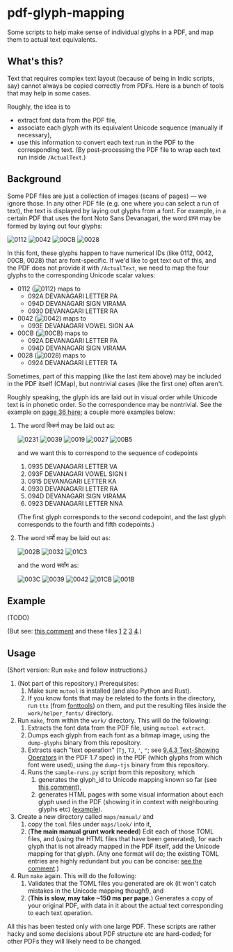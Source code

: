 # pdf-glyph-mapping
Some scripts to help make sense of individual glyphs in a PDF, and map them to actual text equivalents.

## What's this?

Text that requires complex text layout (because of being in Indic scripts, say) cannot always be copied correctly from PDFs. Here is a bunch of tools that may help in some cases.

Roughly, the idea is to
- extract font data from the PDF file, 
- associate each glyph with its equivalent Unicode sequence (manually if necessary),
- use this information to convert each text run in the PDF to the corresponding text. (By post-processing the PDF file to wrap each text run inside  `/ActualText`.)

## Background

Some PDF files are just a collection of images (scans of pages) — we ignore those. In any other PDF file (e.g. one where you can select a run of text), the text is displayed by laying out glyphs from a font. For example, in a certain PDF that uses the font Noto Sans Devanagari, the word प्राप्त may be formed by laying out four glyphs:

![0112](https://shreevatsa.github.io/pdf-glyph-mapping/work/glyphs/font-40532.ttf/glyph-0112.png)
![0042](https://shreevatsa.github.io/pdf-glyph-mapping/work/glyphs/font-40532.ttf/glyph-0042.png)
![00CB](https://shreevatsa.github.io/pdf-glyph-mapping/work/glyphs/font-40532.ttf/glyph-00CB.png)
![0028](https://shreevatsa.github.io/pdf-glyph-mapping/work/glyphs/font-40532.ttf/glyph-0028.png)

In this font, these glyphs happen to have numerical IDs (like 0112, 0042, 00CB, 0028) that are font-specific. If we'd like to get text out of this, and the PDF does not provide it with `/ActualText`, we need to map the four glyphs to the corresponding Unicode scalar values:

- 0112 (![0112](https://shreevatsa.github.io/pdf-glyph-mapping/work/glyphs/font-40532.ttf/glyph-0112.png)) maps to 
  - 092A DEVANAGARI LETTER PA
  - 094D DEVANAGARI SIGN VIRAMA
  - 0930 DEVANAGARI LETTER RA
- 0042 (![0042](https://shreevatsa.github.io/pdf-glyph-mapping/work/glyphs/font-40532.ttf/glyph-0042.png)) maps to
  - 093E DEVANAGARI VOWEL SIGN AA
- 00CB (![00CB](https://shreevatsa.github.io/pdf-glyph-mapping/work/glyphs/font-40532.ttf/glyph-00CB.png)) maps to 
  - 092A DEVANAGARI LETTER PA
  - 094D DEVANAGARI SIGN VIRAMA
- 0028 (![0028](https://shreevatsa.github.io/pdf-glyph-mapping/work/glyphs/font-40532.ttf/glyph-0028.png)) maps to
  - 0924 DEVANAGARI LETTER TA

Sometimes, part of this mapping (like the last item above) may be included in the PDF itself (CMap), but nontrivial cases (like the first one) often aren't.

Roughly speaking, the glyph ids are laid out in visual order while Unicode text is in phonetic order. So the correspondence may be nontrivial. See the example on [page 36 here](https://itextpdf.com/sites/default/files/2018-12/PP_Advanced_typography_in_PDF-compressed.pdf#page=36); a couple more examples below:

1.  The word विकर्ण may be laid out as:

    ![0231](https://shreevatsa.github.io/pdf-glyph-mapping/work/glyphs/font-40532.ttf/glyph-0231.png)
    ![0039](https://shreevatsa.github.io/pdf-glyph-mapping/work/glyphs/font-40532.ttf/glyph-0039.png)
    ![0019](https://shreevatsa.github.io/pdf-glyph-mapping/work/glyphs/font-40532.ttf/glyph-0019.png)
    ![0027](https://shreevatsa.github.io/pdf-glyph-mapping/work/glyphs/font-40532.ttf/glyph-0027.png)
    ![00B5](https://shreevatsa.github.io/pdf-glyph-mapping/work/glyphs/font-40532.ttf/glyph-00B5.png)

    and we want this to correspond to the sequence of codepoints

    1. 0935 DEVANAGARI LETTER VA
    2. 093F DEVANAGARI VOWEL SIGN I
    3. 0915 DEVANAGARI LETTER KA
    4. 0930 DEVANAGARI LETTER RA
    5. 094D DEVANAGARI SIGN VIRAMA
    6. 0923 DEVANAGARI LETTER NNA

    (The first glyph corresponds to the second codepoint, and the last glyph corresponds to the fourth and fifth codepoints.)

2.  The word धर्मो may be laid out as:

    ![002B](https://shreevatsa.github.io/pdf-glyph-mapping/work/glyphs/font-40532.ttf/glyph-002B.png)
    ![0032](https://shreevatsa.github.io/pdf-glyph-mapping/work/glyphs/font-40532.ttf/glyph-0032.png)
    ![01C3](https://shreevatsa.github.io/pdf-glyph-mapping/work/glyphs/font-40532.ttf/glyph-01C3.png)

    and the word सर्वांग as:

    ![003C](https://shreevatsa.github.io/pdf-glyph-mapping/work/glyphs/font-40532.ttf/glyph-003C.png)
    ![0039](https://shreevatsa.github.io/pdf-glyph-mapping/work/glyphs/font-40532.ttf/glyph-0039.png)
    ![0042](https://shreevatsa.github.io/pdf-glyph-mapping/work/glyphs/font-40532.ttf/glyph-0042.png)
    ![01CB](https://shreevatsa.github.io/pdf-glyph-mapping/work/glyphs/font-40532.ttf/glyph-01CB.png)
    ![001B](https://shreevatsa.github.io/pdf-glyph-mapping/work/glyphs/font-40532.ttf/glyph-001B.png)


## Example

(TODO)

(But see: [this comment](https://github.com/shreevatsa/pdf-glyph-mapping/blob/bbecd8154c171c97b21e76c612f2b66fdf5f873b/src/sample-runs.py#L212-L258) and these files [1](https://shreevatsa.github.io/pdf-glyph-mapping/work/maps/look/font-40533-0-ASZHUB+Times-Roman.html) [2](https://shreevatsa.github.io/pdf-glyph-mapping/work/maps/look/font-40534-0-ASLUDF+Times-Bold.html) [3](https://shreevatsa.github.io/pdf-glyph-mapping/work/maps/look/font-40532-0-ATMSNB+NotoSansDevanagari.html) [4](https://shreevatsa.github.io/pdf-glyph-mapping/work/maps/look/font-40531-0-APZKLW+NotoSansDevanagari-Bold.html).)

## Usage

(Short version: Run `make` and follow instructions.)

1.  (Not part of this repository.) Prerequisites:
    1.  Make sure `mutool` is installed (and also Python and Rust).
    2.  If you know fonts that may be related to the fonts in the directory, run `ttx` (from [fonttools](https://fonttools.readthedocs.io/en/latest/ttx.html)) on them, and put the resulting files inside the `work/helper_fonts/` directory.
2.  Run `make`, from within the `work/` directory. This will do the following:
    1.  Extracts the font data from the PDF file, using `mutool extract`.
    2.  Dumps each glyph from each font as a bitmap image, using the `dump-glyphs` binary from this repository.
    3.  Extracts each "text operation" (`Tj`, `TJ`, `'`, `"`; see [9.4.3 Text-Showing Operators](https://www.adobe.com/content/dam/acom/en/devnet/pdf/pdfs/PDF32000_2008.pdf#page=258) in the PDF 1.7 spec) in the PDF (which glyphs from which font were used), using the `dump-tjs` binary from this repository.
    4.  Runs the `sample-runs.py` script from this repository, which
        1.  generates the glyph_id to Unicode mapping known so far (see [this comment](https://github.com/shreevatsa/pdf-glyph-mapping/blob/bbecd8154c171c97b21e76c612f2b66fdf5f873b/src/sample-runs.py#L212-L258)),
        2.  generates HTML pages with some visual information about each glyph used in the PDF (showing it in context with neighbouring glyphs etc) ([example](https://shreevatsa.github.io/pdf-glyph-mapping/work/maps/look/font-40532-0-ATMSNB+NotoSansDevanagari.html)).
3.  Create a new directory called `maps/manual/` and
    1.  copy the `toml` files under `maps/look/` into it,
    2.  (**The main manual grunt work needed**) Edit each of those TOML files, and (using the HTML files that have been generated), for each glyph that is not already mapped in the PDF itself, add the Unicode mapping for that glyph. (Any one format will do; the existing TOML entries are highly redundant but you can be concise: [see the comment](https://github.com/shreevatsa/pdf-glyph-mapping/blob/bbecd8154c171c97b21e76c612f2b66fdf5f873b/src/sample-runs.py#L253-L257).)
4.  Run `make` again. This will do the following:
    1.  Validates that the TOML files you generated are ok (it won't catch mistakes in the Unicode mapping though!), and
    2.  (**This is slow, may take ~150 ms per page.**) Generates a copy of your original PDF, with data in it about the actual text corresponding to each text operation.

All this has been tested only with one large PDF. These scripts are rather hacky and some decisions about PDF structure etc are hard-coded; for other PDFs they will likely need to be changed.
